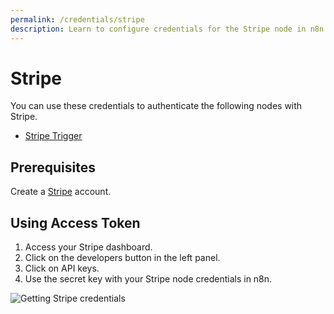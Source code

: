 ```yaml
---
permalink: /credentials/stripe
description: Learn to configure credentials for the Stripe node in n8n
---
```


# Stripe

You can use these credentials to authenticate the following nodes with Stripe.
- [Stripe Trigger](../../nodes-library/trigger-nodes/StripeTrigger/README.md)

## Prerequisites

Create a [Stripe](https://stripe.com/) account.

## Using Access Token

1. Access your Stripe dashboard.
2. Click on the developers button in the left panel.
3. Click on API keys.
4. Use the secret key with your Stripe node credentials in n8n.

![Getting Stripe credentials](./using-access-token.gif)
